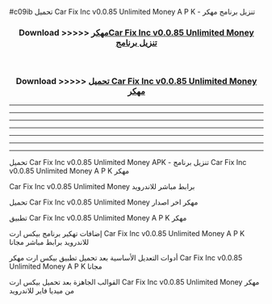 #c09ib تحميل Car Fix Inc v0.0.85 Unlimited Money  A P K - تنزيل برنامج مهكر



<div align="center">
<h3>Download >>>>> <a href="https://runaway1.web.app/?sq=Car Fix Inc v0.0.85 Unlimited Money ">مهكرCar Fix Inc v0.0.85 Unlimited Money  تنزيل برنامج</a></h3><br>

<h3>Download >>>>> <a href="https://runaway1.web.app/?sq=Car Fix Inc v0.0.85 Unlimited Money ">تحميل Car Fix Inc v0.0.85 Unlimited Money  مهكر</a></h3>
</div>


----------------------------------------------------------

----------------------------------------------------------

----------------------------------------------------------

----------------------------------------------------------

----------------------------------------------------------

----------------------------------------------------------

----------------------------------------------------------

تحميل Car Fix Inc v0.0.85 Unlimited Money  APK - تنزيل برنامج Car Fix Inc v0.0.85 Unlimited Money  A P K مهكر

Car Fix Inc v0.0.85 Unlimited Money  برابط مباشر للاندرويد

تحميل Car Fix Inc v0.0.85 Unlimited Money  مهكر اخر اصدار

تطبيق Car Fix Inc v0.0.85 Unlimited Money  A P K مهكر

إضافات تهكير برنامج بيكس ارت Car Fix Inc v0.0.85 Unlimited Money  A P K للاندرويد برابط مباشر مجانا

أدوات التعديل الأساسية بعد تحميل تطبيق بيكس ارت مهكر Car Fix Inc v0.0.85 Unlimited Money  A P K مجانا

القوالب الجاهزة بعد تحميل بيكس ارت Car Fix Inc v0.0.85 Unlimited Money  مهكر من ميديا فاير للاندرويد


